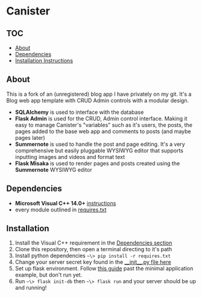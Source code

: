 # Canister

## TOC
* [About](#About)
* [Dependencies](#Dependencies)
* [Installation Instructions](#Installation)

## About
This is a fork of an (unregistered) blog app I have privately on my git. It's a Blog web app template with CRUD Admin controls with a modular design.

- **SQLAlchemy** is used to interface with the database
- **Flask Admin** is used for the CRUD, Admin control interface. Making it easy to manage Canister's "variables" such as it's users, the posts, the pages added to the base web app and comments to posts (and maybe pages later)
- **Summernote** is used to handle the post and page editing. It's a very comprehensive but easily pluggable WYSIWYG editor that supports inputting images and videos and format text
- **Flask Misaka** is used to render pages and posts created using the **Summernote** WYSIWYG editor

## Dependencies
* **Microsoft Visual C++ 14.0+** [instructions](https://stackoverflow.com/a/52467429/5049228)
* every module outlined in [requires.txt](/requires.txt)

## Installation
1. Install the Visual C++ requirement in the [Dependencies section](#Dependencies)
2. Clone this repository, then open a terminal directing to it's path
3. Install python dependencies `~\> pip install -r requires.txt`
4. Change your server secret key found in the [\_\_init\_\_.py file here](https://github.com/acemasterjb/Canister/blob/3cab009cac2b470ddde613cd7a4a4ec7e37ac2bc/blog/__init__.py#L33)
5. Set up flask environment. Follow [this guide](https://flask.palletsprojects.com/en/1.1.x/quickstart/) past the minimal application example, but don't run yet.
6. Run `~\> flask init-db` then `~\> flask run` and your server should be up and running!
